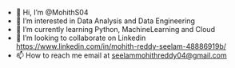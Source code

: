 - 👋 Hi, I’m @MohithS04
- 👀 I’m interested in Data Analysis and Data Engineering
- 🌱 I’m currently learning Python, MachineLearning and Cloud
- 💞️ I’m looking to collaborate on Linkedin https://www.linkedin.com/in/mohith-reddy-seelam-48886919b/
- 📫 How to reach me email at seelammohithreddy04@gmail.com

<!---
MohithS04/MohithS04 is a ✨ special ✨ repository because its `README.md` (this file) appears on your GitHub profile.
You can click the Preview link to take a look at your changes.
--->

